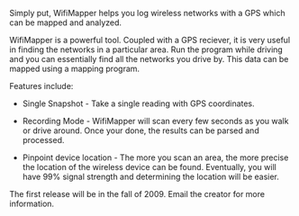 Simply put, WifiMapper helps you log wireless networks with a GPS which can be mapped and analyzed.

WifiMapper is a powerful tool. Coupled with a GPS reciever, it is very useful in finding the networks in a particular area. Run the program while driving and you can essentially find all the networks you drive by. This data can be mapped using a mapping program.

Features include:

  * Single Snapshot - Take a single reading with GPS coordinates.

  * Recording Mode - WifiMapper will scan every few seconds as you walk or drive around. Once your done, the results can be parsed and processed.

  * Pinpoint device location - The more you scan an area, the more precise the location of the wireless device can be found. Eventually, you will have 99% signal strength and determining the location will be easier.

The first release will be in the fall of 2009. Email the creator for more information.
